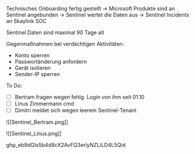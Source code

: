 Technisches Onboarding fertig gestellt -> Microsoft Produkte sind an Sentinel angebunden -> Sentinel wertet die Daten aus -> Sentinel Incidents an Skaylink SOC

Sentinel Daten sind maximal 90 Tage alt


Gegenmaßnahmen bei verdächtigen Aktivitäten:
+ Konto sperren
+ Passwortänderung anfordern
+ Gerät isolieren
+ Sender-IP sperren

To Do:
 - [ ] Bertram fragen wegen fehlg. Login von ihm seit 01.10
 - [ ] Linus Zimmermann cmd
 - [ ] Dimitri meldet sich wegen leerem Sentinel-Tenant

![[Sentinel_Bertram.png]]


![[Sentinel_Linus.png]]



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



